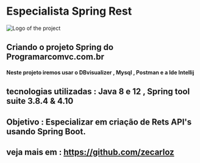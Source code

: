 # Especialista Spring Rest
![Logo of the project](https://encrypted-tbn0.gstatic.com/images?q=tbn:ANd9GcSj_sxUjxvS1BXPRxlPyBPBCOMKPrptNTy7kA&usqp=CAU)
## Criando o projeto Spring do Programarcomvc.com.br

#### Neste projeto iremos usar o DBvisualizer , Mysql , Postman e a Ide Intellij

## tecnologias utilizadas : Java 8 e 12 , Spring tool suite 3.8.4 & 4.10 

## Objetivo : Especializar em criação de Rets API's usando Spring Boot.

## veja mais em : https://github.com/zecarloz

